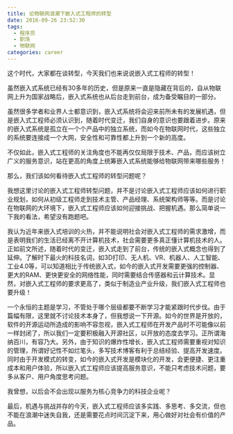 ```yaml
---
title: 论物联网浪潮下嵌入式工程师的转型
date: 2016-09-26 23:52:30
tags:
  - 程序员
  - 职场
  - 物联网
categories: career
---
```


这个时代，大家都在谈转型，今天我们也来说说嵌入式工程师的转型！

虽然嵌入式系统已经有30多年的历史，但是原来一直是隐藏在背后的，自从物联网上升为国家战略后，嵌入式系统也从后台走到前台，成为备受瞩目的一部分。

虽然很多学者和业界人士都意识到，嵌入式系统将会迎来前所未有的发展机遇，但是嵌入式工程师必须认识到，随着时代变迁，我们自身的意识也要跟着进步。原来的嵌入式系统是孤立在一个个产品中的独立系统，而如今在物联网时代，这些独立的系统要连接成一个大网，安全性和可靠性都上升到一个新的高度。

不仅如此，嵌入式工程师的关注角度也不能再仅仅局限于技术、产品，而应该树立广义的服务意识，站在更高的角度上统筹嵌入式系统能够给物联网带来哪些服务！

那么，我们该如何看待嵌入式工程师的转型问题呢？

我想这里讨论的嵌入式工程师转型问题，并不是讨论嵌入式工程师应该如何进行职业规划，如何从初级工程师走到技术主管、产品经理、系统架构师等等。而是讨论在物联网的大环境下，嵌入式工程师应该如何迎接挑战、把握机遇。那么简单说一下我的看法，希望没有跑题吧。

我认为近年来嵌入式培训的火热，并不能说明社会对嵌入式工程师的需求激增，而是表明我们的生活已经离不开计算机技术，社会需要更多真正懂计算机技术的人。正如前文所述，随着时代的变迁，嵌入式走到了前台，传统的嵌入式概念也得到了延伸。了解时下最火的科技名词，如3D打印、无人机、VR、机器人、人工智能、工业4.0等，可以知道相比于传统嵌入式，如今的嵌入式开发需要更强的控制器、更大的RAM、更快更安全的网络性能，同时需要结合传感器和云计算技术。显然，对嵌入式工程师的要求更高了，类似于制造业产业升级，我们嵌入式工程师也要升级！

一个永恒的主题是学习，不管处于哪个层级都要不断学习才能紧跟时代步伐。由于篇幅有限，这里就不讨论技术本身了，但我想说一下开源。如今的世界是开放的，软件的开源运动所造成的影响不容忽视，嵌入式工程师在开发产品时不可能像以前一样封闭了，所以我们一定要积极融入开源社区，以开放的态度去学习。正所谓海纳百川，有容乃大。另外，由于知识的爆炸性增长，嵌入式工程师需要重视对知识的管理，所谓好记性不如烂笔头，多写技术博客有利于总结经验、提高开发速度。同时由于开发模式的转变，如今的嵌入式开发是模块化的开发，会更便捷、更注重成本和用户体验，所以嵌入式工程师应该提高服务意识，不能只考虑技术问题，要多从客户、用户角度思考问题。

我曾想，以后会不会出现以服务为核心竞争力的科技企业呢？

最后，机遇与挑战并存的今天，嵌入式工程师应该多实践、多思考、多交流，但也不能在浪潮中迷失自我，还是需要花点时间沉淀下来，用心做好对社会有价值的产品。
